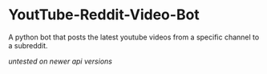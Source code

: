 # YoutTube-Reddit-Video-Bot
A python bot that posts the latest youtube videos from a specific channel to a subreddit.

_untested on newer api versions_
